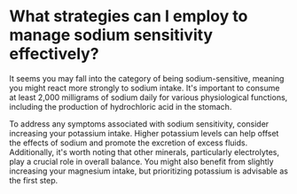 # What strategies can I employ to manage sodium sensitivity effectively?

It seems you may fall into the category of being sodium-sensitive, meaning you might react more strongly to sodium intake. It's important to consume at least 2,000 milligrams of sodium daily for various physiological functions, including the production of hydrochloric acid in the stomach.

To address any symptoms associated with sodium sensitivity, consider increasing your potassium intake. Higher potassium levels can help offset the effects of sodium and promote the excretion of excess fluids. Additionally, it's worth noting that other minerals, particularly electrolytes, play a crucial role in overall balance. You might also benefit from slightly increasing your magnesium intake, but prioritizing potassium is advisable as the first step.